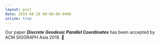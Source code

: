 ```yaml
---
layout: post
date: 2019-08-28 00:00:00-0400
inline: true
---
```


Our paper ***Discrete Geodesic Parallel Coordinates*** has been accepted by ACM SIGGRAPH Asia 2019. :star2:
